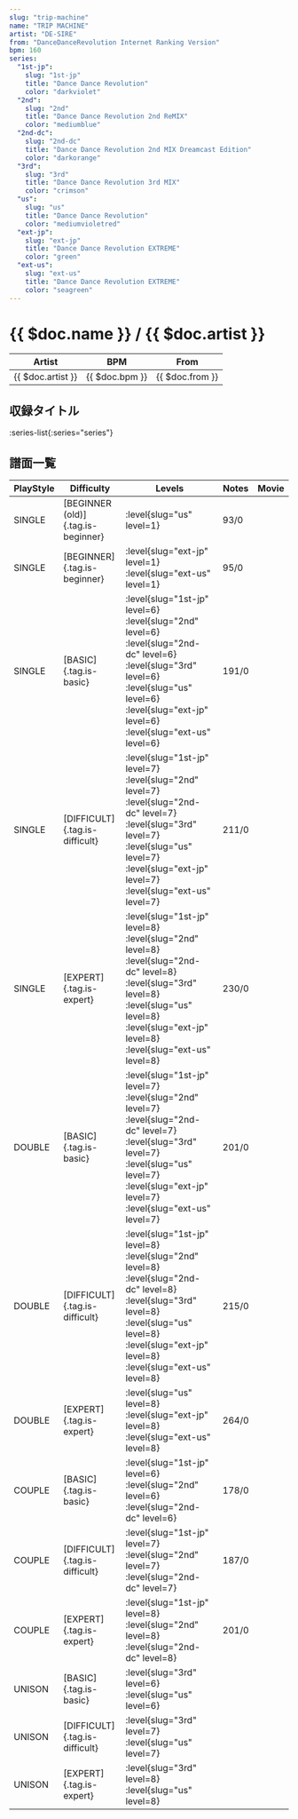 ```yaml
---
slug: "trip-machine"
name: "TRIP MACHINE"
artist: "DE-SIRE"
from: "DanceDanceRevolution Internet Ranking Version"
bpm: 160
series:
  "1st-jp":
    slug: "1st-jp"
    title: "Dance Dance Revolution"
    color: "darkviolet"
  "2nd":
    slug: "2nd"
    title: "Dance Dance Revolution 2nd ReMIX"
    color: "mediumblue"
  "2nd-dc":
    slug: "2nd-dc"
    title: "Dance Dance Revolution 2nd MIX Dreamcast Edition"
    color: "darkorange"
  "3rd":
    slug: "3rd"
    title: "Dance Dance Revolution 3rd MIX"
    color: "crimson"
  "us":
    slug: "us"
    title: "Dance Dance Revolution"
    color: "mediumvioletred"
  "ext-jp":
    slug: "ext-jp"
    title: "Dance Dance Revolution EXTREME"
    color: "green"
  "ext-us":
    slug: "ext-us"
    title: "Dance Dance Revolution EXTREME"
    color: "seagreen"
---
```


# {{ $doc.name }} / {{ $doc.artist }}

|Artist|BPM|From|
|------|---|----|
|{{ $doc.artist }}|{{ $doc.bpm }}|{{ $doc.from }}|

## 収録タイトル

:series-list{:series="series"}

## 譜面一覧

|PlayStyle|Difficulty|Levels|Notes|Movie|
|---------|----------|------|-----|-----|
|SINGLE|[BEGINNER (old)]{.tag.is-beginner}|:level{slug="us" level=1}|93/0||
|SINGLE|[BEGINNER]{.tag.is-beginner}|:level{slug="ext-jp" level=1} :level{slug="ext-us" level=1}|95/0||
|SINGLE|[BASIC]{.tag.is-basic}|:level{slug="1st-jp" level=6} :level{slug="2nd" level=6} :level{slug="2nd-dc" level=6} :level{slug="3rd" level=6} :level{slug="us" level=6} :level{slug="ext-jp" level=6} :level{slug="ext-us" level=6}|191/0||
|SINGLE|[DIFFICULT]{.tag.is-difficult}|:level{slug="1st-jp" level=7} :level{slug="2nd" level=7} :level{slug="2nd-dc" level=7} :level{slug="3rd" level=7} :level{slug="us" level=7} :level{slug="ext-jp" level=7} :level{slug="ext-us" level=7}|211/0||
|SINGLE|[EXPERT]{.tag.is-expert}|:level{slug="1st-jp" level=8} :level{slug="2nd" level=8} :level{slug="2nd-dc" level=8} :level{slug="3rd" level=8} :level{slug="us" level=8} :level{slug="ext-jp" level=8} :level{slug="ext-us" level=8}|230/0||
|DOUBLE|[BASIC]{.tag.is-basic}|:level{slug="1st-jp" level=7} :level{slug="2nd" level=7} :level{slug="2nd-dc" level=7} :level{slug="3rd" level=7} :level{slug="us" level=7} :level{slug="ext-jp" level=7} :level{slug="ext-us" level=7}|201/0||
|DOUBLE|[DIFFICULT]{.tag.is-difficult}|:level{slug="1st-jp" level=8} :level{slug="2nd" level=8} :level{slug="2nd-dc" level=8} :level{slug="3rd" level=8} :level{slug="us" level=8} :level{slug="ext-jp" level=8} :level{slug="ext-us" level=8}|215/0||
|DOUBLE|[EXPERT]{.tag.is-expert}|:level{slug="us" level=8} :level{slug="ext-jp" level=8} :level{slug="ext-us" level=8}|264/0||
|COUPLE|[BASIC]{.tag.is-basic}|:level{slug="1st-jp" level=6} :level{slug="2nd" level=6} :level{slug="2nd-dc" level=6}|178/0||
|COUPLE|[DIFFICULT]{.tag.is-difficult}|:level{slug="1st-jp" level=7} :level{slug="2nd" level=7} :level{slug="2nd-dc" level=7}|187/0||
|COUPLE|[EXPERT]{.tag.is-expert}|:level{slug="1st-jp" level=8} :level{slug="2nd" level=8} :level{slug="2nd-dc" level=8}|201/0||
|UNISON|[BASIC]{.tag.is-basic}|:level{slug="3rd" level=6} :level{slug="us" level=6}|||
|UNISON|[DIFFICULT]{.tag.is-difficult}|:level{slug="3rd" level=7} :level{slug="us" level=7}|||
|UNISON|[EXPERT]{.tag.is-expert}|:level{slug="3rd" level=8} :level{slug="us" level=8}|||

